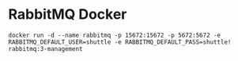 ﻿# RabbitMQ Docker

```
docker run -d --name rabbitmq -p 15672:15672 -p 5672:5672 -e RABBITMQ_DEFAULT_USER=shuttle -e RABBITMQ_DEFAULT_PASS=shuttle! rabbitmq:3-management
```